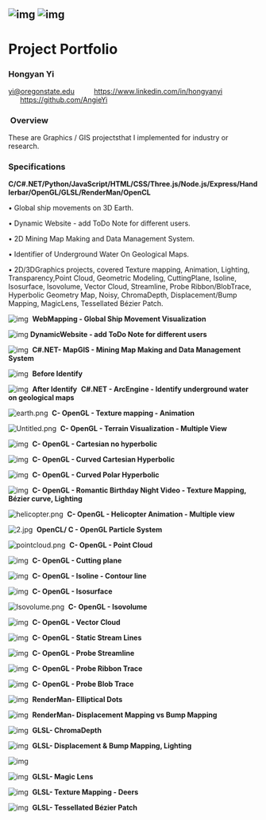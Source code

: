 ## ![img](/img/clip_image002.gif) ![img](/img/clip_image004.jpg)

# Project Portfolio 

### **Hongyan Yi**

yi@oregonstate.edu           https://www.linkedin.com/in/hongyanyi        https://github.com/AngieYi 

###  Overview

These are Graphics / GIS projectsthat I implemented for industry or research.

### Specifications

**C/C#.NET/Python/JavaScript/HTML/CSS/Three.js/Node.js/Express/Handlerbar/OpenGL/GLSL/RenderMan/OpenCL**

• Global ship movements on 3D Earth.

• Dynamic Website - add ToDo Note for different users.

• 2D Mining Map Making and Data Management System.

• Identifier of Underground Water On Geological Maps.

• 2D/3DGraphics projects, covered Texture mapping, Animation, Lighting, Transparency,Point Cloud, Geometric Modeling, CuttingPlane, Isoline, Isosurface, Isovolume, Vector Cloud, Streamline, Probe Ribbon/BlobTrace, Hyperbolic Geometry Map, Noisy, ChromaDepth, Displacement/Bump Mapping, MagicLens, Tessellated Bézier Patch.





![img](/img/clip_image006.jpg)
​                                          **WebMapping - Global Ship Movement Visualization**





![img](/img/clip_image008.jpg)
​						                               **DynamicWebsite - add ToDo Note for different users**





![img](/img/clip_image010.jpg)
​                                          **C#.NET- MapGIS - Mining Map Making and Data Management System**





![img](/img/clip_image012.jpg)
​                                          **Before Identify**

![img](/img/clip_image014.jpg)
​                                          **After Identify**
​                                          **C#.NET - ArcEngine - Identify underground water on geological maps**





![earth.png](/img/clip_image016.gif)
​                                          **C- OpenGL - Texture mapping - Animation**





![Untitled.png](/img/clip_image018.jpg)
​                                          **C- OpenGL - Terrain Visualization - Multiple View**





![img](/img/clip_image020.jpg)
​                                          **C- OpenGL - Cartesian no hyperbolic**





![img](/img/clip_image022.jpg)
​                                          **C- OpenGL - Curved Cartesian Hyperbolic**





![img](/img/clip_image024.jpg)
​                                          **C- OpenGL - Curved Polar Hyperbolic**





![img](/img/clip_image026.jpg)
​			**C- OpenGL - Romantic Birthday Night Video - Texture Mapping, Bézier curve, Lighting**





![helicopter.png](/img/clip_image028.jpg)
​						**C- OpenGL - Helicopter Animation - Multiple view**





![2.jpg](/img/clip_image030.jpg)
​						**OpenCL/ C - OpenGL Particle System**





![pointcloud.png](/img/clip_image032.jpg)
​							**C- OpenGL - Point Cloud**





![img](/img/clip_image034.jpg)
​							**C- OpenGL - Cutting plane**





![img](/img/clip_image036.jpg)
​							**C- OpenGL - Isoline - Contour line**





![img](/img/clip_image038.jpg)
​							**C- OpenGL - Isosurface**





![Isovolume.png](/img/clip_image040.jpg)
​							**C- OpenGL - Isovolume**





![img](/img/clip_image042.jpg)
​							**C- OpenGL - Vector Cloud**





![img](/img/clip_image044.jpg)
​							**C- OpenGL - Static Stream Lines**





![img](/img/clip_image046.jpg)
​							**C- OpenGL - Probe Streamline**





![img](/img/clip_image048.jpg)
​							**C- OpenGL - Probe Ribbon Trace**





![img](/img/clip_image050.jpg)
​							**C- OpenGL - Probe Blob Trace**





![img](/img/clip_image052.jpg)
​							**RenderMan- Elliptical Dots**





![img](/img/clip_image054.jpg)
​							**RenderMan- Displacement Mapping vs Bump Mapping**





![img](/img/clip_image056.jpg)
​                                                                      **GLSL- ChromaDepth**




![img](/img/clip_image058.jpg)
​							**GLSL- Displacement & Bump Mapping, Lighting**




![img](/img/clip_image060.jpg)

![img](/img/clip_image062.jpg)
​                                                                       		**GLSL- Magic Lens**





![img](/img/clip_image064.jpg)
​                                                	 		 **GLSL- Texture Mapping - Deers**





![img](/img/clip_image066.jpg)
​                                                                    	**GLSL- Tessellated Bézier Patch**

